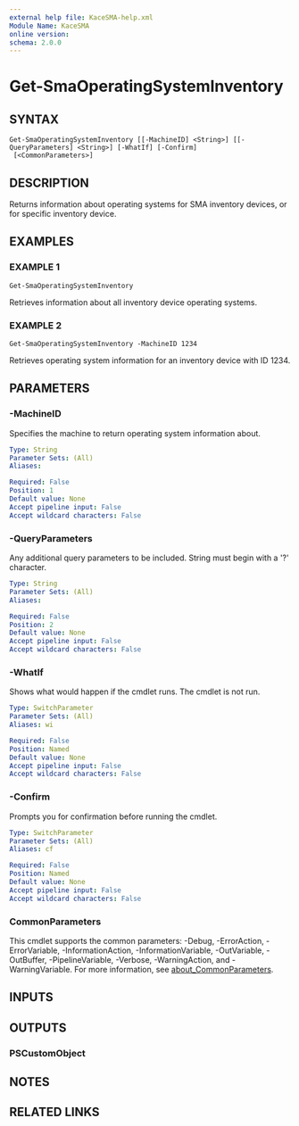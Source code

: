 ```yaml
---
external help file: KaceSMA-help.xml
Module Name: KaceSMA
online version:
schema: 2.0.0
---
```


# Get-SmaOperatingSystemInventory

## SYNTAX

```
Get-SmaOperatingSystemInventory [[-MachineID] <String>] [[-QueryParameters] <String>] [-WhatIf] [-Confirm]
 [<CommonParameters>]
```

## DESCRIPTION
Returns information about operating systems for SMA inventory devices, or for  specific inventory device.

## EXAMPLES

### EXAMPLE 1
```
Get-SmaOperatingSystemInventory
```

Retrieves information about all inventory device operating systems.

### EXAMPLE 2
```
Get-SmaOperatingSystemInventory -MachineID 1234
```

Retrieves operating system information for an inventory device with ID 1234.

## PARAMETERS

### -MachineID
Specifies the machine to return operating system information about.

```yaml
Type: String
Parameter Sets: (All)
Aliases:

Required: False
Position: 1
Default value: None
Accept pipeline input: False
Accept wildcard characters: False
```

### -QueryParameters
Any additional query parameters to be included.
String must begin with a '?' character.

```yaml
Type: String
Parameter Sets: (All)
Aliases:

Required: False
Position: 2
Default value: None
Accept pipeline input: False
Accept wildcard characters: False
```

### -WhatIf
Shows what would happen if the cmdlet runs.
The cmdlet is not run.

```yaml
Type: SwitchParameter
Parameter Sets: (All)
Aliases: wi

Required: False
Position: Named
Default value: None
Accept pipeline input: False
Accept wildcard characters: False
```

### -Confirm
Prompts you for confirmation before running the cmdlet.

```yaml
Type: SwitchParameter
Parameter Sets: (All)
Aliases: cf

Required: False
Position: Named
Default value: None
Accept pipeline input: False
Accept wildcard characters: False
```

### CommonParameters
This cmdlet supports the common parameters: -Debug, -ErrorAction, -ErrorVariable, -InformationAction, -InformationVariable, -OutVariable, -OutBuffer, -PipelineVariable, -Verbose, -WarningAction, and -WarningVariable. For more information, see [about_CommonParameters](http://go.microsoft.com/fwlink/?LinkID=113216).

## INPUTS

## OUTPUTS

### PSCustomObject
## NOTES

## RELATED LINKS
